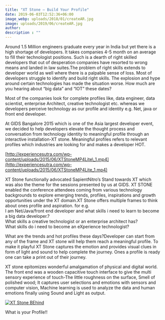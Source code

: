 ```yaml
---
title: "XT Stone – Build Your Profile"
date: 2019-06-03T12:52:36+06:00
image_webp: uploads/2018/01/createAR.jpg
image: uploads/2019/06/createAR.jpg
author: 
description : ""
---
```


Around 1.5 Million engineers graduate every year in India but yet there is a high shortage of developers. It takes companies 4-5 month on an average to fill their technologist positions. Such is a dearth of right skilled developers that out of desperation companies have resorted to wrong means and landed in law suites.The problem of right skills extends to developer world as well where there is a palpable sense of loss. Most of developers struggle to identify and build right skills. The explosion and hype around certain technologies has made the situation worse. How much are you hearing about “big data” and “IOT” these dates?

Most of the companies look for complete profiles like, data engineer, data scientist, enterprise Architect, creative technologist etc. whereas we developers perceive technology as our profile and identity e.g. Net, java or front end developer.

At GIDS Bangalore 2015 which is one of the Asia largest developer event, we decided to help developers elevate the thought process and conversation from technology identity to meaningful profile through an interactive installation-XT stone. Meaningful profiles refers to relevant profiles which industries are looking for and makes a developer HOT.

[http://experiencesutra.com/wp-content/uploads/2015/06/XTStoneMP4Lite\_1.mp4](http://experiencesutra.com/wp-content/uploads/2015/06/XTStoneMP4Lite_1.mp4)

XT Stone functionally advocated SapientNitro’s Stand towards XT which was also the theme for the sessions presented by us at GIDS. XT STONE enabled the conference attendees coming from various technology backgrounds to explore emerging trends, profiles, inspirations and growth opportunities under the XT domain.XT Stone offers multiple frames to think about ones profile and aspiration. for e.g.  
I am Net/Java/front end developer and what skills i need to learn to become a big data developer.?  
What skills a creative technologist or an enterprise architect has?  
What skills do i need to become an eXperience technologist?

What are the trends and hot profiles these days?Developer can start from any of the frame and XT stone will help them reach a meaningful profile. To make it playful XT Stone captures the emotion and provides visual clues in form of light and sound to help complete the journey. Ones a profile is ready one can take a print out of their journey.

XT stone epitomizes wonderful amalgamation of physical and digital world. The front end was a wooden capacitive touch interface to give the multi sensory experience of touch-The little roughness on the surface, Smell of polished wood; It captures user selections and emotions with sensors and computer vision, Machine learning is used to analyze the data and human emotions finally using Sound and Light as output.

[![XT Stone BEhind](http://experiencesutra.com/wp-content/uploads/2015/06/XT-Stone-BEhind.jpeg)](http://experiencesutra.com/wp-content/uploads/2015/06/XT-Stone-BEhind.jpeg)

What is your Profile!!
